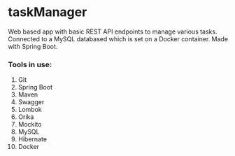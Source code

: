 # taskManager
Web based app with basic REST API endpoints to manage various tasks. Connected to a MySQL databased which is set on a Docker container. Made with Spring Boot.

### Tools in use:
1. Git
2. Spring Boot
3. Maven
4. Swagger
5. Lombok
6. Orika
7. Mockito
8. MySQL
9. Hibernate
10. Docker
